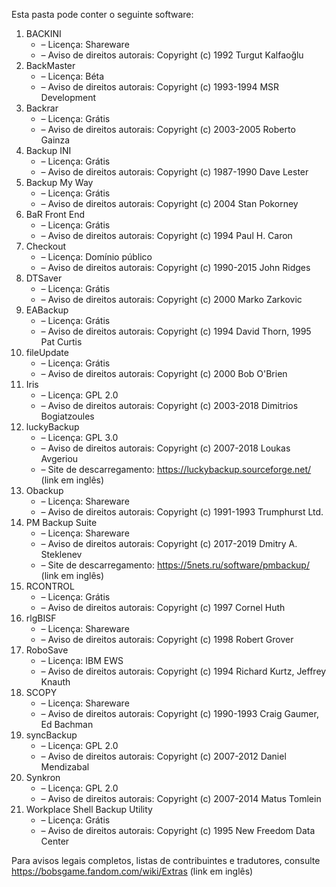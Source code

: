 ﻿Esta pasta pode conter o seguinte software:

1. BACKINI
   - – Licença: Shareware
   - – Aviso de direitos autorais: Copyright (c) 1992 Turgut Kalfaoğlu
2. BackMaster
   - – Licença: Béta
   - – Aviso de direitos autorais: Copyright (c) 1993-1994 MSR Development
3. Backrar
   - – Licença: Grátis
   - – Aviso de direitos autorais: Copyright (c) 2003-2005 Roberto Gainza
4. Backup INI
   - – Licença: Grátis
   - – Aviso de direitos autorais: Copyright (c) 1987-1990 Dave Lester
5. Backup My Way
   - – Licença: Grátis
   - – Aviso de direitos autorais: Copyright (c) 2004 Stan Pokorney
6. BaR Front End
   - – Licença: Grátis
   - – Aviso de direitos autorais: Copyright (c) 1994 Paul H. Caron
7. Checkout
   - – Licença: Domínio público
   - – Aviso de direitos autorais: Copyright (c) 1990-2015 John Ridges
8. DTSaver
   - – Licença: Grátis
   - – Aviso de direitos autorais: Copyright (c) 2000 Marko Zarkovic
9. EABackup
   - – Licença: Grátis
   - – Aviso de direitos autorais: Copyright (c) 1994 David Thorn, 1995 Pat Curtis
10. fileUpdate
    - – Licença: Grátis
    - – Aviso de direitos autorais: Copyright (c) 2000 Bob O'Brien
11. Iris
    - – Licença: GPL 2.0
    - – Aviso de direitos autorais: Copyright (c) 2003-2018 Dimitrios Bogiatzoules
12. luckyBackup
    - – Licença: GPL 3.0
    - – Aviso de direitos autorais: Copyright (c) 2007-2018 Loukas Avgeriou
    - – Site de descarregamento: https://luckybackup.sourceforge.net/ (link em inglês)
13. Obackup
    - – Licença: Shareware
    - – Aviso de direitos autorais: Copyright (c) 1991-1993 Trumphurst Ltd.
14. PM Backup Suite
    - – Licença: Shareware
    - – Aviso de direitos autorais: Copyright (c) 2017-2019 Dmitry A. Steklenev
    - – Site de descarregamento: https://5nets.ru/software/pmbackup/ (link em inglês)
15. RCONTROL
    - – Licença: Grátis
    - – Aviso de direitos autorais: Copyright (c) 1997 Cornel Huth
16. rlgBISF
    - – Licença: Shareware
    - – Aviso de direitos autorais: Copyright (c) 1998 Robert Grover
17. RoboSave
    - – Licença: IBM EWS
    - – Aviso de direitos autorais: Copyright (c) 1994 Richard Kurtz, Jeffrey Knauth
18. SCOPY
    - – Licença: Shareware
    - – Aviso de direitos autorais: Copyright (c) 1990-1993 Craig Gaumer, Ed Bachman
19. syncBackup
    - – Licença: GPL 2.0
    - – Aviso de direitos autorais: Copyright (c) 2007-2012 Daniel Mendizabal
20. Synkron
    - – Licença: GPL 2.0
    - – Aviso de direitos autorais: Copyright (c) 2007-2014 Matus Tomlein
21. Workplace Shell Backup Utility
    - – Licença: Grátis
    - – Aviso de direitos autorais: Copyright (c) 1995 New Freedom Data Center

Para avisos legais completos, listas de contribuintes e tradutores, consulte https://bobsgame.fandom.com/wiki/Extras (link em inglês)
